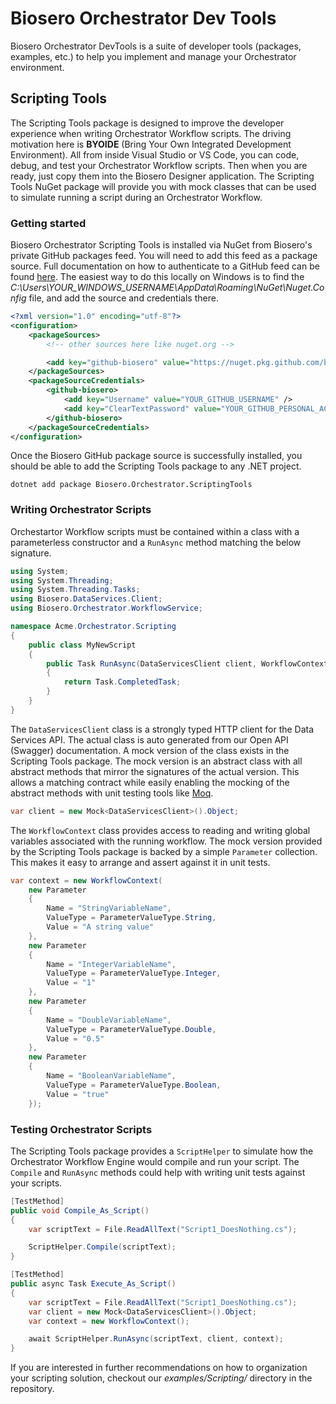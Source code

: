 # Biosero Orchestrator Dev Tools

Biosero Orchestrator DevTools is a suite of developer tools (packages, examples, etc.) to help you implement and manage your Orchestrator environment.

## Scripting Tools

The Scripting Tools package is designed to improve the developer experience when writing Orchestrator Workflow scripts.  The driving motivation here is **BYOIDE** (Bring Your Own Integrated Development Environment).  All from inside Visual Studio or VS Code, you can code, debug, and test your Orchestrator Workflow scripts.  Then when you are ready, just copy them into the Biosero Designer application.  The Scripting Tools NuGet package will provide you with mock classes that can be used to simulate running a script during an Orchestrator Workflow.

### Getting started

Biosero Orchestrator Scripting Tools is installed via NuGet from Biosero's private GitHub packages feed.  You will need to add this feed as a package source.  Full documentation on how to authenticate to a GitHub feed can be found [here](https://docs.github.com/en/packages/working-with-a-github-packages-registry/working-with-the-nuget-registry#authenticating-with-a-personal-access-token).  The easiest way to do this locally on Windows is to find the _C:\Users\YOUR_WINDOWS_USERNAME\AppData\Roaming\NuGet\Nuget.Config_ file, and add the source and credentials there.

```xml
<?xml version="1.0" encoding="utf-8"?>
<configuration>
    <packageSources>
        <!-- other sources here like nuget.org -->

        <add key="github-biosero" value="https://nuget.pkg.github.com/biosero/index.json" />
    </packageSources>
    <packageSourceCredentials>
        <github-biosero>
            <add key="Username" value="YOUR_GITHUB_USERNAME" />
            <add key="ClearTextPassword" value="YOUR_GITHUB_PERSONAL_ACCESS_TOKEN" />
        </github-biosero>
    </packageSourceCredentials>
</configuration>
```

Once the Biosero GitHub package source is successfully installed, you should be able to add the Scripting Tools package to any .NET project.

```
dotnet add package Biosero.Orchestrator.ScriptingTools
```

### Writing Orchestrator Scripts

Orchestartor Workflow scripts must be contained within a class with a parameterless constructor and a `RunAsync` method matching the below signature.

```csharp
using System;
using System.Threading;
using System.Threading.Tasks;
using Biosero.DataServices.Client;
using Biosero.Orchestrator.WorkflowService;

namespace Acme.Orchestrator.Scripting
{
    public class MyNewScript
    {
        public Task RunAsync(DataServicesClient client, WorkflowContext context, CancellationToken cancellationToken)
        {
            return Task.CompletedTask;
        }
    }
}
```

The `DataServicesClient` class is a strongly typed HTTP client for the Data Services API.  The actual class is auto generated from our Open API (Swagger) documentation.  A mock version of the class exists in the Scripting Tools package.  The mock version is an abstract class with all abstract methods that mirror the signatures of the actual version.  This allows a matching contract while easily enabling the mocking of the abstract methods with unit testing tools like [Moq](https://github.com/moq/moq).

```csharp
var client = new Mock<DataServicesClient>().Object;
```

The `WorkflowContext` class provides access to reading and writing global variables associated with the running workflow.  The mock version provided by the Scripting Tools package is backed by a simple `Parameter` collection.  This makes it easy to arrange and assert against it in unit tests.

```csharp
var context = new WorkflowContext(
    new Parameter
    {
        Name = "StringVariableName",
        ValueType = ParameterValueType.String,
        Value = "A string value"
    },
    new Parameter
    {
        Name = "IntegerVariableName",
        ValueType = ParameterValueType.Integer,
        Value = "1"
    },
    new Parameter
    {
        Name = "DoubleVariableName",
        ValueType = ParameterValueType.Double,
        Value = "0.5"
    },
    new Parameter
    {
        Name = "BooleanVariableName",
        ValueType = ParameterValueType.Boolean,
        Value = "true"
    });
```

### Testing Orchestrator Scripts

The Scripting Tools package provides a `ScriptHelper` to simulate how the Orchestrator Workflow Engine would compile and run your script.  The `Compile` and `RunAsync` methods could help with writing unit tests against your scripts.

```csharp
[TestMethod]
public void Compile_As_Script()
{
    var scriptText = File.ReadAllText("Script1_DoesNothing.cs");

    ScriptHelper.Compile(scriptText);
}

[TestMethod]
public async Task Execute_As_Script()
{
    var scriptText = File.ReadAllText("Script1_DoesNothing.cs");
    var client = new Mock<DataServicesClient>().Object;
    var context = new WorkflowContext();

    await ScriptHelper.RunAsync(scriptText, client, context);
}
```

If you are interested in further recommendations on how to organization your scripting solution, checkout our _examples/Scripting/_ directory in the repository.